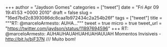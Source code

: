
+++
author = "Jaydson Gomes"
categories = ["tweet"]
date = "Fri Apr 09 19:41:53 +0000 2010"
draft = false
slug = "16ed7bd2c8393086dc8caa1b972434c2a254b26f"
tags = ["tweet"]
title = """RT: @marceloArmesto: AUHA..."""
tweet = true
micro = true
tweet_url = "https://twitter.com/jaydson/status/11897694596"
+++
RT: @marceloArmesto: AUHAUHAUAHUAHUAHAUUAH Momentos Invisiveis - http://bit.ly/bjF37N /// Muito bom!
